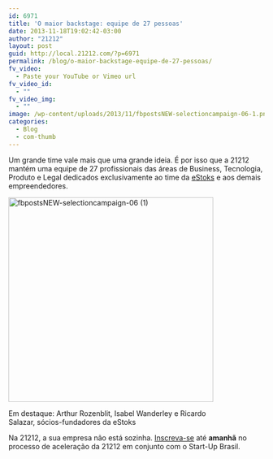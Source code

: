 ```yaml
---
id: 6971
title: 'O maior backstage: equipe de 27 pessoas'
date: 2013-11-18T19:02:42-03:00
author: "21212"
layout: post
guid: http://local.21212.com/?p=6971
permalink: /blog/o-maior-backstage-equipe-de-27-pessoas/
fv_video:
  - Paste your YouTube or Vimeo url
fv_video_id:
  - ""
fv_video_img:
  - ""
image: /wp-content/uploads/2013/11/fbpostsNEW-selectioncampaign-06-1.png
categories:
  - Blog
  - com-thumb
---
```

<p dir="ltr">
  Um grande time vale mais que uma grande ideia. É por isso que a 21212 mantém uma equipe de 27 profissionais das áreas de Business, Tecnologia, Produto e Legal dedicados exclusivamente ao time da <a href="http://www.estoks.com.br/">eStoks</a> e aos demais empreendedores.
</p>

<div id="attachment_6972" style="width: 413px" class="wp-caption aligncenter">
  <a href="http://local.21212.com/wp-content/uploads/2013/11/fbpostsNEW-selectioncampaign-06-1.png"><img aria-describedby="caption-attachment-6972" class="size-full wp-image-6972 " alt="fbpostsNEW-selectioncampaign-06 (1)" src="http://local.21212.com/wp-content/uploads/2013/11/fbpostsNEW-selectioncampaign-06-1.png" width="403" height="403" srcset="http://localhost:8080/wp-content/uploads/2013/11/fbpostsNEW-selectioncampaign-06-1.png 403w, http://localhost:8080/wp-content/uploads/2013/11/fbpostsNEW-selectioncampaign-06-1-150x150.png 150w, http://localhost:8080/wp-content/uploads/2013/11/fbpostsNEW-selectioncampaign-06-1-300x300.png 300w" sizes="(max-width: 403px) 100vw, 403px" /></a>
  
  <p id="caption-attachment-6972" class="wp-caption-text">
    Em destaque: Arthur Rozenblit, Isabel Wanderley e Ricardo Salazar, sócios-fundadores da eStoks
  </p>
</div>

Na 21212, a sua empresa não está sozinha. [Inscreva-se](http://goo.gl/gQL4Cf) até **amanhã** no processo de aceleração da 21212 em conjunto com o Start-Up Brasil.